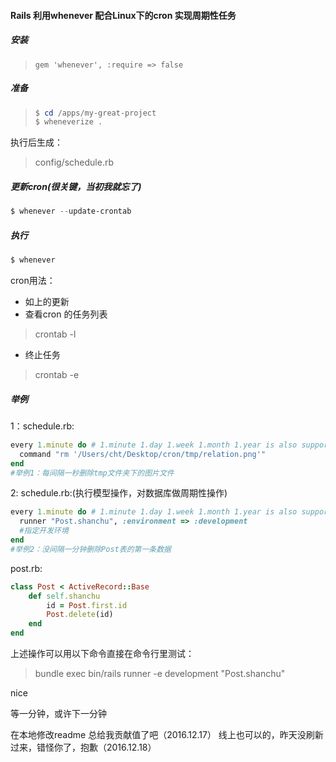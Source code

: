 #### Rails 利用whenever 配合Linux下的cron 实现周期性任务

##### 安装

> ```Gemfile
> gem 'whenever', :require => false
> ```

##### 准备

> ```powershell
> $ cd /apps/my-great-project
> $ wheneverize .
> ```

执行后生成：

> config/schedule.rb

##### 更新cron(很关键，当初我就忘了)

```powershell
$ whenever --update-crontab
```

##### 执行

```powershell
$ whenever
```

cron用法：

* 如上的更新
* 查看cron 的任务列表

> crontab -l

* 终止任务

> crontab -e



##### 举例

1：schedule.rb:

```ruby
every 1.minute do # 1.minute 1.day 1.week 1.month 1.year is also supported
  command "rm '/Users/cht/Desktop/cron/tmp/relation.png'"
end
#举例1：每间隔一秒删除tmp文件夹下的图片文件
```

2: schedule.rb:(执行模型操作，对数据库做周期性操作)

```ruby
every 1.minute do # 1.minute 1.day 1.week 1.month 1.year is also supported
  runner "Post.shanchu", :environment => :development
  #指定开发环境
end
#举例2：没间隔一分钟删除Post表的第一条数据
```

post.rb:

```ruby
class Post < ActiveRecord::Base
	def self.shanchu
		id = Post.first.id
		Post.delete(id)
	end
end
```



上述操作可以用以下命令直接在命令行里测试：

>  bundle exec bin/rails runner -e development "Post.shanchu"

nice



等一分钟，或许下一分钟



在本地修改readme 总给我贡献值了吧（2016.12.17）
线上也可以的，昨天没刷新过来，错怪你了，抱歉（2016.12.18）
